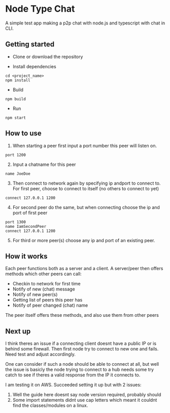 # Node Type Chat

A simple test app making a p2p chat with node.js and typescript with chat in CLI.


## Getting started
- Clone or download the repository

- Install dependencies
```
cd <project_name>
npm install
```

- Build
```
npm build
```

- Run
```
npm start
```

## How to use

1. When starting a peer first input a port number this peer will listen on. 
```
port 1200
```
2. Input a chatname for this peer
```
name JoeDoe
```
3. Then connect to network again by specifying ip andport to connect to. For first peer, choose to connect to itself (no others to connect to yet)
```
connect 127.0.0.1 1200
```
4. For second peer do the same, but when connecting choose the ip and port of first peer
```
port 1300
name IamSecondPeer
connect 127.0.0.1 1200
```
5. For third or more peer(s) choose any ip and port of an existing peer.

## How it works

Each peer functions both as a server and a client. A server/peer then offers methods which other peers can call:
* Checkin to network for first time
* Notify of new (chat) message
* Notify of new peer(s)
* Getting list of peers this peer has
* Notify of peer changed (chat) name

The peer itself offers these methods, and also use them from other peers


## Next up

I think theres an issue if a connecting client doesnt have a public IP or is behind
some firewall. Then first node try to connect to new one and fails. Need test and
adjust accordingly. 

One can consider if such a node should be able to connect at all, but well the issue
is basicly the node trying to connect to a hub needs some try catch to see if
theres a valid response from the IP it connects to. 

I am testing it on AWS. Succeeded setting it up but with 2 issues:
1. Well the guide here doesnt say node version required, probably should
2. Some import statements didnt use cap letters which meant it couldnt find
the classes/modules on a linux. 







